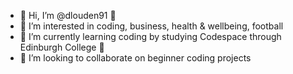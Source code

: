 - 👋 Hi, I’m @dlouden91 👋
- 👀 I’m interested in coding, business, health & wellbeing, football
- 🌱 I’m currently learning coding by studying Codespace through Edinburgh College 📝
- 💞️ I’m looking to collaborate on beginner coding projects

<!---
dlouden91/dlouden91 is a ✨ special ✨ repository because its `README.md` (this file) appears on your GitHub profile.
You can click the Preview link to take a look at your changes.
--->
